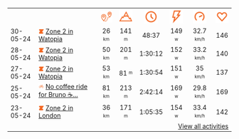 <table>
    <tr>
        <th></th>
        <th></th>
        <th align="center"><img src="https://raw.githubusercontent.com/robiningelbrecht/strava-activities/master/public/distance.svg" width="30" alt="distance" title="distance"/></th>
        <th align="center"><img src="https://raw.githubusercontent.com/robiningelbrecht/strava-activities/master/public/elevation.svg" width="30" alt="elevation" title="elevation"/></th>
        <th align="center"><img src="https://raw.githubusercontent.com/robiningelbrecht/strava-activities/master/public/time.svg" width="30" alt="time" title="time"/></th>
        <th align="center"><img src="https://raw.githubusercontent.com/robiningelbrecht/strava-activities/master/public/average-watt.svg" width="30" alt="average watts" title="average watts"/></th>
        <th align="center"><img src="https://raw.githubusercontent.com/robiningelbrecht/strava-activities/master/public/average-speed.svg" width="30" alt="average speed" title="average speed"/></th>
        <th align="center"><img src="https://raw.githubusercontent.com/robiningelbrecht/strava-activities/master/public/heart-rate.svg" width="30" alt="average heart rate" title="average heart rate"/></th>
    </tr>
            <tr>
            <td>30-05-24</td>
            <td>
                                <img src="https://raw.githubusercontent.com/robiningelbrecht/strava-activities/master/public/activity-virtual-ride-zwift.svg" width="12" alt="Zone 2 in Watopia" title="Zone 2 in Watopia"/>
<a href="https://www.strava.com/activities/11533193678" title="Kcal: 414 | Gear: None ">Zone 2 in Watopia</a>
            </td>
            <td align="center">26 <sup><sub>km</sub></sup></td>
            <td align="center">141 <sup><sub>m</sub></sup></td>
            <td align="center">48:37</td>
            <td align="center">149 <sup><sub>w</sub></sup></td>
            <td align="center">32.7 <sup><sub>km/h</sub></sup></td>
            <td align="center">146</td>
        </tr>
            <tr>
            <td>28-05-24</td>
            <td>
                                <img src="https://raw.githubusercontent.com/robiningelbrecht/strava-activities/master/public/activity-virtual-ride-zwift.svg" width="12" alt="Zone 2 in Watopia" title="Zone 2 in Watopia"/>
<a href="https://www.strava.com/activities/11517595182" title="Kcal: 786 | Gear: None ">Zone 2 in Watopia</a>
            </td>
            <td align="center">50 <sup><sub>km</sub></sup></td>
            <td align="center">201 <sup><sub>m</sub></sup></td>
            <td align="center">1:30:12</td>
            <td align="center">152 <sup><sub>w</sub></sup></td>
            <td align="center">33.2 <sup><sub>km/h</sub></sup></td>
            <td align="center">140</td>
        </tr>
            <tr>
            <td>27-05-24</td>
            <td>
                                <img src="https://raw.githubusercontent.com/robiningelbrecht/strava-activities/master/public/activity-virtual-ride-zwift.svg" width="12" alt="Zone 2 in Watopia" title="Zone 2 in Watopia"/>
<a href="https://www.strava.com/activities/11509982121" title="Kcal: 786 | Gear: None ">Zone 2 in Watopia</a>
            </td>
            <td align="center">53 <sup><sub>km</sub></sup></td>
            <td align="center">81 <sup><sub>m</sub></sup></td>
            <td align="center">1:30:54</td>
            <td align="center">151 <sup><sub>w</sub></sup></td>
            <td align="center">35 <sup><sub>km/h</sub></sup></td>
            <td align="center">137</td>
        </tr>
            <tr>
            <td>25-05-24</td>
            <td>
                <img src="https://raw.githubusercontent.com/robiningelbrecht/strava-activities/master/public/activity-ride.svg" width="12" alt="No coffee ride for Bruno ☕️" title="No coffee ride for Bruno ☕️"/>
<a href="https://www.strava.com/activities/11494830458" title="Kcal: 2333 | Gear: None ">No coffee ride for Bruno ☕...</a>
            </td>
            <td align="center">81 <sup><sub>km</sub></sup></td>
            <td align="center">213 <sup><sub>m</sub></sup></td>
            <td align="center">2:42:14</td>
            <td align="center">169 <sup><sub>w</sub></sup></td>
            <td align="center">29.8 <sup><sub>km/h</sub></sup></td>
            <td align="center">169</td>
        </tr>
            <tr>
            <td>23-05-24</td>
            <td>
                                <img src="https://raw.githubusercontent.com/robiningelbrecht/strava-activities/master/public/activity-virtual-ride-zwift.svg" width="12" alt="Zone 2 in London" title="Zone 2 in London"/>
<a href="https://www.strava.com/activities/11479892912" title="Kcal: 578 | Gear: None ">Zone 2 in London</a>
            </td>
            <td align="center">36 <sup><sub>km</sub></sup></td>
            <td align="center">171 <sup><sub>m</sub></sup></td>
            <td align="center">1:05:35</td>
            <td align="center">154 <sup><sub>w</sub></sup></td>
            <td align="center">33.4 <sup><sub>km/h</sub></sup></td>
            <td align="center">142</td>
        </tr>
                <tr>
            <td colspan="8" align="right"><a href="https://github.com/robiningelbrecht/strava-activities#activities">View all activities</a></td>
        </tr>
    </table>
